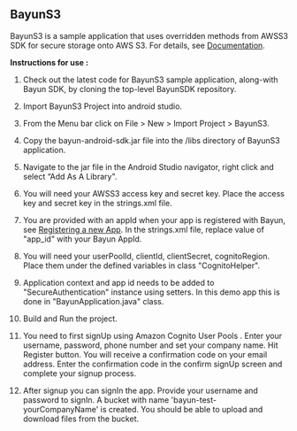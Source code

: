 ## BayunS3

BayunS3 is a sample application that uses overridden methods from AWSS3 SDK for secure storage onto AWS S3. For details, see [Documentation](https://www.bayunsystems.com/resources/awss3_wrapper_android/bayuns3.html).

**Instructions for use :**

1. Check out the latest code for BayunS3 sample application, along-with Bayun SDK, by cloning the top-level BayunSDK repository.

2. Import BayunS3 Project into android studio.

3. From the Menu bar click on File > New > Import Project > BayunS3.

4. Copy the bayun-android-sdk.jar file into the /libs directory of BayunS3 application.

5. Navigate to the jar file in the Android Studio navigator, right click and select “Add As A Library".

6. You will need your AWSS3 access key and secret key.
Place the access key and secret key in the strings.xml file.

7. You are provided with an appId when your app is registered with Bayun, see  [Registering a new App](https://www.bayunsystems.com/resources/core_sdk_android/getting_started.html).
In the strings.xml file, replace value of "app_id" with your Bayun AppId.

8. You will need your userPoolId, clientId, clientSecret, cognitoRegion. Place them under the defined variables in class "CognitoHelper".

9. Application context and app id needs to be added to "SecureAuthentication" instance using setters. In this demo app this is done in "BayunApplication.java" class.

10. Build and Run the project.

11. You need to first signUp using Amazon Cognito User Pools .
Enter your username, password, phone number and set your company name. Hit Register button.
You will receive a confirmation code on your email address. Enter the confirmation code in the confirm signUp screen  and complete your signup process.

12. After signup you can signIn the app. Provide your username and password to signIn. A bucket with name 'bayun-test-yourCompanyName' is created. You should be able to upload and download files from the bucket.
